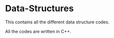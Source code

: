 # Data-Structures

This contains all the different data structure codes.

All the codes are written in C++.
